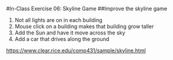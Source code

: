 #In-Class Exercise 06: Skyline Game
##Improve the skyline game
1. Not all lights are on in each building
2. Mouse click on a building makes that building grow taller
3. Add the Sun and have it move across the sky
4. Add a car that drives along the ground

https://www.clear.rice.edu/comp431/sample/skyline.html